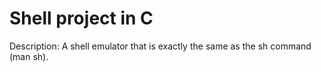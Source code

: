 # Shell project in C
Description: A shell emulator that is exactly the same as the sh command (man sh).
